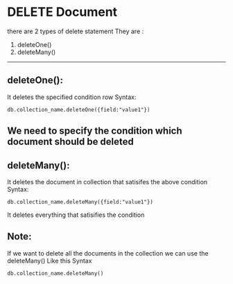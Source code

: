 # DELETE Document
there are 2 types of delete statement They are :
1) deleteOne()
2) deleteMany()
----
## deleteOne():
It deletes the specified condition row 
Syntax: 
```
db.collection_name.deleteOne({field:"value1"})
```

We need to specify the condition which document should be deleted 
----
## deleteMany():
It deletes the document in collection that satisifes the above condition
Syntax:
```
db.collection_name.deleteMany({field:"value1"})
```
It deletes everything that satisifies the condition

## Note:
If we want to delete all the documents in the collection we can use the deleteMany() Like this
Syntax
```
db.collection_name.deleteMany()
```

